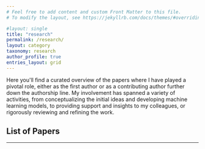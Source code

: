 ```yaml
---
# Feel free to add content and custom Front Matter to this file.
# To modify the layout, see https://jekyllrb.com/docs/themes/#overriding-theme-defaults

#layout: single
title: "research"
permalink: /research/
layout: category
taxonomy: research
author_profile: true
entries_layout: grid
---
```


Here you'll find a curated overview of the papers where I have played a pivotal role, either as the first author or as a contributing author further down the authorship line. My involvement has spanned a variety of activities, from conceptualizing the initial ideas and developing machine learning models, to providing support and insights to my colleagues, or rigorously reviewing and refining the work.

## List of Papers

---
